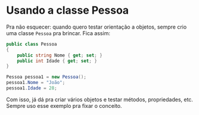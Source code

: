 # Usando a classe Pessoa

Pra não esquecer: quando quero testar orientação a objetos, sempre crio uma classe `Pessoa` pra brincar. Fica assim:

```csharp
public class Pessoa
{
    public string Nome { get; set; }
    public int Idade { get; set; }
}

Pessoa pessoa1 = new Pessoa();
pessoa1.Nome = "João";
pessoa1.Idade = 28;
```

Com isso, já dá pra criar vários objetos e testar métodos, propriedades, etc. Sempre uso esse exemplo pra fixar o conceito.

